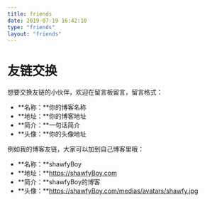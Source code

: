 ```yaml
---
title: friends
date: 2019-07-19 16:42:10
type: "friends"
layout: "friends"
---
```


# 友链交换
想要交换友链的小伙伴，欢迎在留言板留言，留言格式：
* **名称：**你的博客名称
* **地址：**你的博客地址
* **简介：**一句话简介
* **头像：**你的头像地址

例如我的博客友链，大家可以加到自己博客里哦：
* **名称：**shawfyBoy
* **地址：**https://shawfyBoy.com
* **简介：**shawfyBoy的博客
* **头像：**https://shawfyBoy.com/medias/avatars/shawfy.jpg